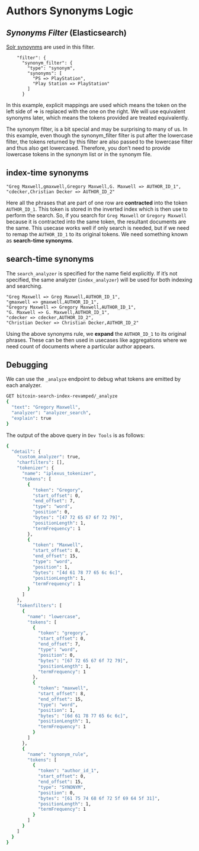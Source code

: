 # Authors Synonyms Logic
## _Synonyms Filter_ (Elasticsearch)

[Solr synoynms](https://www.elastic.co/guide/en/elasticsearch/reference/current/analysis-synonym-tokenfilter.html#_solr_synonyms) are used in this filter.

        "filter": {
          "synonym_filter": {
            "type": "synonym",
            "synonyms": [
              "PS => PlayStation",
              "Play Station => PlayStation"
            ]
          }

In this example, explicit mappings are used which means the token on the left side of => is replaced with the one on the right. We will use equivalent synonyms later, which means the tokens provided are treated equivalently.

The synonym filter, is a bit special and may be surprising to many of us. In this example, even though the synonym_filter filter is put after the lowercase filter, the tokens returned by this filter are also passed to the lowercase filter and thus also get lowercased. Therefore, you don’t need to provide lowercase tokens in the synonym list or in the synonym file.

## index-time synonyms
```
"Greg Maxwell,gmaxwell,Gregory Maxwell,G. Maxwell => AUTHOR_ID_1",
"cdecker,Christian Decker => AUTHOR_ID_2"
```
Here all the phrases that are part of one row are **contracted** into the token `AUTHOR_ID_1`.
This token is stored in the inverted index which is then use to perform the search. So, if you search for `Greg Maxwell` or `Gregory Maxwell` because it is contracted into the same token, the resultant documents are the same. This usecase works well if only search is needed, but if we need to remap the `AUTHOR_ID_1` to its original tokens. We need something known as **search-time synonyms**.

## search-time synonyms

The `search_analyzer` is specified for the name field explicitly. If it’s not specified, the same analyzer (`index_analyzer`) will be used for both indexing and searching.
```
"Greg Maxwell => Greg Maxwell,AUTHOR_ID_1",
"gmaxwell => gmaxwell,AUTHOR_ID_1",
"Gregory Maxwell => Gregory Maxwell,AUTHOR_ID_1",
"G. Maxwell => G. Maxwell,AUTHOR_ID_1",
"cdecker => cdecker,AUTHOR_ID_2",
"Christian Decker => Christian Decker,AUTHOR_ID_2"
```
Using the above synonyms rule, we **expand** the `AUTHOR_ID_1` to its original phrases. These can be then used in usecases like aggregations where we need count of documents where a particular author appears.

## Debugging
We can use the `_analyze` endpoint to debug what tokens are emitted by each analyzer.
```sh
GET bitcoin-search-index-revamped/_analyze
{
  "text": "Gregory Maxwell",
  "analyzer": "analyzer_search",
  "explain": true
}
```
The output of the above query in `Dev Tools` is as follows:
```sh
{
  "detail": {
    "custom_analyzer": true,
    "charfilters": [],
    "tokenizer": {
      "name": "iplexus_tokenizer",
      "tokens": [
        {
          "token": "Gregory",
          "start_offset": 0,
          "end_offset": 7,
          "type": "word",
          "position": 0,
          "bytes": "[47 72 65 67 6f 72 79]",
          "positionLength": 1,
          "termFrequency": 1
        },
        {
          "token": "Maxwell",
          "start_offset": 8,
          "end_offset": 15,
          "type": "word",
          "position": 1,
          "bytes": "[4d 61 78 77 65 6c 6c]",
          "positionLength": 1,
          "termFrequency": 1
        }
      ]
    },
    "tokenfilters": [
      {
        "name": "lowercase",
        "tokens": [
          {
            "token": "gregory",
            "start_offset": 0,
            "end_offset": 7,
            "type": "word",
            "position": 0,
            "bytes": "[67 72 65 67 6f 72 79]",
            "positionLength": 1,
            "termFrequency": 1
          },
          {
            "token": "maxwell",
            "start_offset": 8,
            "end_offset": 15,
            "type": "word",
            "position": 1,
            "bytes": "[6d 61 78 77 65 6c 6c]",
            "positionLength": 1,
            "termFrequency": 1
          }
        ]
      },
      {
        "name": "synonym_rule",
        "tokens": [
          {
            "token": "author_id_1",
            "start_offset": 0,
            "end_offset": 15,
            "type": "SYNONYM",
            "position": 0,
            "bytes": "[61 75 74 68 6f 72 5f 69 64 5f 31]",
            "positionLength": 1,
            "termFrequency": 1
          }
        ]
      }
    ]
  }
}
```